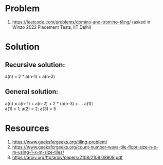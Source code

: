 # Problem

1. https://leetcode.com/problems/domino-and-tromino-tiling/
(asked in Winzo 2022 Placement Tests, IIT Delhi)

# Solution
## Recursive solution: 
a(n) = 2 * a(n-1) + a(n-3)  
## General solution: 
a(n) = a(n-1) + a(n-2) + 2 * (a(n-3) + ... a(1))  
a(1) = 1; a(2) = 2; a(3) = 5

# Resources

1. https://www.geeksforgeeks.org/tiling-problem/
2. https://www.geeksforgeeks.org/count-number-ways-tile-floor-size-n-x-m-using-1-x-m-size-tiles/
3. https://arxiv.org/ftp/arxiv/papers/2108/2108.08909.pdf
